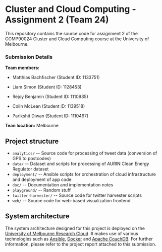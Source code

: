 # Cluster and Cloud Computing - Assignment 2 (Team 24)
This repository contains the source code for assignment 2 of the COMP90024 Cluster and Cloud Computing course at the University of Melbourne.

### Submission Details

**Team members:**

- Matthias Bachfischer (Student ID: 1133751)

- Liam Simon (Student ID: 1128453)

- Rejoy Benjamin (Student ID: 1110935)

- Colin McLean (Student ID: 1139518)

- Parikshit Diwan (Student ID: 1110497)

**Tean location:** Melbourne
  

## Project structure

* `analytics/` -- Source code for processing of tweet data (conversion of GPS to postcodes)
* `data/` -- Dataset and scripts for processing of AURIN Clean Energy Regulator dataset
* `deployment/` -- Ansible scripts for orchestration of cloud infrastructure and deployment of app code 
* `doc/` -- Documentation and implementation notes
* `playground/` -- Random stuff
* `twitter-harvester/` -- Source code for twitter harvester scripts
* `web/` -- Source code for web-based visualization frontend

## System architecture

The system architecture designed for this project is deployed on the [University of Melbourne Research Cloud](https://dashboard.cloud.unimelb.edu.au/). It makes use of various technologies such as [Ansible](https://www.ansible.com), [Docker](https://www.docker.com) and [Apache CouchDB](https://couchdb.apache.org). 
For further information, please refer to the project report attached to this submission.
